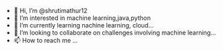 - 👋 Hi, I’m @shrutimathur12
- 👀 I’m interested in machine learning,java,python
- 🌱 I’m currently learning nachine learning, cloud...
- 💞️ I’m looking to collaborate on challenges involving machine learning...
- 📫 How to reach me ...

<!---
shrutimathur12/shrutimathur12 is a ✨ special ✨ repository because its `README.md` (this file) appears on your GitHub profile.
You can click the Preview link to take a look at your changes.
--->
